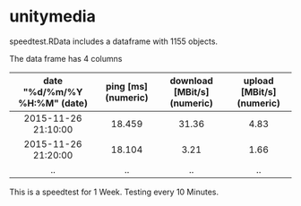 # unitymedia

speedtest.RData includes a dataframe with 1155 objects.

The data frame has 4 columns

| date "%d/%m/%Y %H:%M" (date) | ping [ms] (numeric) | download [MBit/s] (numeric) | upload [MBit/s] (numeric) |
|:----------------------------:|:-------------------:|:---------------------------:|:-------------------------:|
| 2015-11-26 21:10:00          | 18.459              | 31.36                       | 4.83                      |
| 2015-11-26 21:20:00          | 18.104              | 3.21                        | 1.66                      |
| ..                           | ..                  | ..                          | ..                        |

This is a speedtest for 1 Week. Testing every 10 Minutes.


